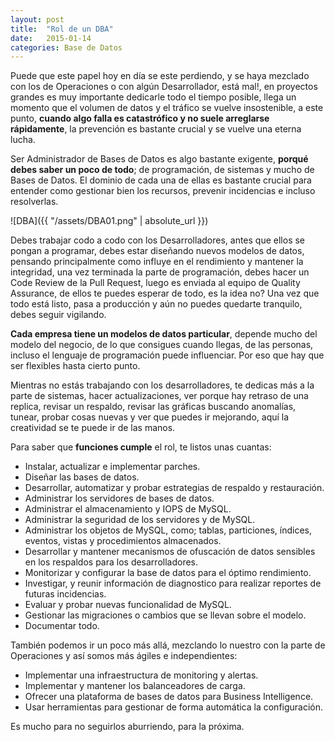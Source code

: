 ```yaml
---
layout: post
title:  "Rol de un DBA"
date:   2015-01-14
categories: Base de Datos
---
```


Puede que este papel hoy en día se este perdiendo, y se haya mezclado con los de Operaciones o con algún Desarrollador, está mal!, en proyectos grandes es muy importante dedicarle todo el tiempo posible, llega un momento que el volumen de datos y el tráfico se vuelve insostenible, a este punto, **cuando algo falla es catastrófico y no suele arreglarse rápidamente**, la prevención es bastante crucial y se vuelve una eterna lucha.

Ser Administrador de Bases de Datos es algo bastante exigente, **porqué debes saber un poco de todo**; de programación, de sistemas y mucho de Bases de Datos. El dominio de cada una de ellas es bastante crucial para entender como gestionar bien los recursos, prevenir incidencias e incluso resolverlas.

![DBA]({{ "/assets/DBA01.png" | absolute_url }})

Debes trabajar codo a codo con los Desarrolladores, antes que ellos se pongan a programar, debes estar diseñando nuevos modelos de datos, pensando principalmente como influye en el rendimiento y mantener la integridad, una vez terminada la parte de programación, debes hacer un Code Review de la Pull Request, luego es enviada al equipo de Quality Assurance, de ellos te puedes esperar de todo, es la idea no? Una vez que todo está listo, pasa a producción y aún no puedes quedarte tranquilo, debes seguir vigilando.

**Cada empresa tiene un modelos de datos particular**, depende mucho del modelo del negocio, de lo que consigues cuando llegas, de las personas, incluso el lenguaje de programación puede influenciar. Por eso que hay que ser flexibles hasta cierto punto.

Mientras no estás trabajando con los desarrolladores, te dedicas más a la parte de sistemas, hacer actualizaciones, ver porque hay retraso de una replica, revisar un respaldo, revisar las gráficas buscando anomalías, tunear, probar cosas nuevas y ver que puedes ir mejorando, aquí la creatividad se te puede ir de las manos.

Para saber que **funciones cumple** el rol, te listos unas cuantas:

*   Instalar, actualizar e implementar parches.
*   Diseñar las bases de datos.
*   Desarrollar, automatizar y probar estrategias de respaldo y restauración.
*   Administrar los servidores de bases de datos.
*   Administrar el almacenamiento y IOPS de MySQL.
*   Administrar la seguridad de los servidores y de MySQL.
*   Administrar los objetos de MySQL, como; tablas, particiones, índices, eventos, vistas y procedimientos almacenados.
*   Desarrollar y mantener mecanismos de ofuscación de datos sensibles en los respaldos para los desarrolladores.
*   Monitorizar y configurar la base de datos para el óptimo rendimiento.
*   Investigar, y reunir información de diagnostico para realizar reportes de futuras incidencias.
*   Evaluar y probar nuevas funcionalidad de MySQL.
*   Gestionar las migraciones o cambios que se llevan sobre el modelo.
*   Documentar todo.

También podemos ir un poco más allá, mezclando lo nuestro con la parte de Operaciones y así somos más ágiles e independientes:

*   Implementar una infraestructura de monitoring y alertas.
*   Implementar y mantener los balanceadores de carga.
*   Ofrecer una plataforma de bases de datos para Business Intelligence.
*   Usar herramientas para gestionar de forma automática la configuración.

Es mucho para no seguirlos aburriendo, para la próxima.
